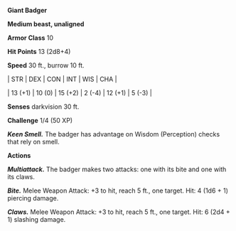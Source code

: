 **Giant Badger**

**Medium beast, unaligned**

**Armor Class** 10

**Hit Points** 13 (2d8+4)

**Speed** 30 ft., burrow 10 ft.

|   STR   |   DEX   |   CON   |   INT   |   WIS   |   CHA   |
  
| 13 (+1) | 10 (0) | 15 (+2) | 2 (-4) | 12 (+1) | 5 (-3) |

**Senses** darkvision 30 ft.

**Challenge** 1/4 (50 XP)

***Keen Smell.*** The badger has advantage on Wisdom (Perception) checks that rely on smell.

**Actions**

***Multiattack.*** The badger makes two attacks: one with its bite and one with its claws.

***Bite.*** Melee Weapon Attack: +3 to hit, reach 5 ft., one target. Hit: 4 (1d6 + 1) piercing damage.

***Claws.*** Melee Weapon Attack: +3 to hit, reach 5 ft., one target. Hit: 6 (2d4 + 1) slashing damage.

